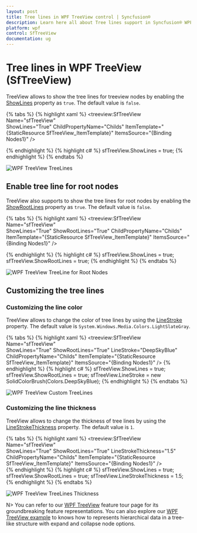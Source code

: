 ```yaml
---
layout: post
title: Tree lines in WPF TreeView control | Syncfusion®
description: Learn here all about Tree lines support in Syncfusion® WPF TreeView (SfTreeView) control, its elements and more.
platform: wpf
control: SfTreeView
documentation: ug
---
```


# Tree lines in WPF TreeView (SfTreeView)

TreeView allows to show the tree lines for treeview nodes by enabling the [ShowLines](https://help.syncfusion.com/cr/wpf/Syncfusion.UI.Xaml.TreeView.SfTreeView.html#Syncfusion_UI_Xaml_TreeView_SfTreeView_ShowLines) property as `true`. The default value is `false`.

{% tabs %}
{% highlight xaml %}
<treeview:SfTreeView
    Name="sfTreeView"    
    ShowLines="True"
    ChildPropertyName="Childs"
    ItemTemplate="{StaticResource SfTreeView_ItemTemplate}"
    ItemsSource="{Binding Nodes1}" />

{% endhighlight %}
{% highlight c# %}
sfTreeView.ShowLines = true;
{% endhighlight %}
{% endtabs %}

![WPF TreeView TreeLines](TreeLine_images/wpf-treeview-treelines.png)

## Enable tree line for root nodes

TreeView also supports to show the tree lines for root nodes by enabling the [ShowRootLines](https://help.syncfusion.com/cr/wpf/Syncfusion.UI.Xaml.TreeView.SfTreeView.html#Syncfusion_UI_Xaml_TreeView_SfTreeView_ShowRootLines) property as `true`. The default value is `false`.

{% tabs %}
{% highlight xaml %}
<treeview:SfTreeView
    Name="sfTreeView"    
    ShowLines="True"
    ShowRootLines="True"
    ChildPropertyName="Childs"
    ItemTemplate="{StaticResource SfTreeView_ItemTemplate}"
    ItemsSource="{Binding Nodes1}" />

{% endhighlight %}
{% highlight c# %}
sfTreeView.ShowLines = true;
sfTreeView.ShowRootLines = true;
{% endhighlight %}
{% endtabs %}

![WPF TreeView TreeLine for Root Nodes](TreeLine_images/wpf-treeview-treeline-for-root-nodes.png)

## Customizing the tree lines

### Customizing the line color
TreeView allows to change the color of tree lines by using the [LineStroke](https://help.syncfusion.com/cr/wpf/Syncfusion.UI.Xaml.TreeView.SfTreeView.html#Syncfusion_UI_Xaml_TreeView_SfTreeView_LineStroke) property. The default value is `System.Windows.Media.Colors.LightSlateGray`.

{% tabs %}
{% highlight xaml %}
<treeview:SfTreeView
    Name="sfTreeView"    
    ShowLines="True"
    ShowRootLines="True"
    LineStroke="DeepSkyBlue"
    ChildPropertyName="Childs"
    ItemTemplate="{StaticResource SfTreeView_ItemTemplate}"
    ItemsSource="{Binding Nodes1}" />
{% endhighlight %}
{% highlight c# %}
sfTreeView.ShowLines = true;
sfTreeView.ShowRootLines = true;
sfTreeView.LineStroke = new SolidColorBrush(Colors.DeepSkyBlue);
{% endhighlight %}
{% endtabs %}

![WPF TreeView Custom TreeLines](TreeLine_images/wpf-treeview-custom-treelines.png)

### Customizing the line thickness
TreeView allows to change the thickness of tree lines by using the [LineStrokeThickness](https://help.syncfusion.com/cr/wpf/Syncfusion.UI.Xaml.TreeView.SfTreeView.html#Syncfusion_UI_Xaml_TreeView_SfTreeView_LineStrokeThickness) property. The default value is `1`.

{% tabs %}
{% highlight xaml %}
<treeview:SfTreeView
            Name="sfTreeView"           
            ShowLines="True"
            ShowRootLines="True"
            LineStrokeThickness="1.5"
            ChildPropertyName="Childs"
            ItemTemplate="{StaticResource SfTreeView_ItemTemplate}"
            ItemsSource="{Binding Nodes1}" />        
{% endhighlight %}
{% highlight c# %}
sfTreeView.ShowLines = true;
sfTreeView.ShowRootLines = true;
sfTreeView.LineStrokeThickness = 1.5;
{% endhighlight %}
{% endtabs %}

![WPF TreeView TreeLines Thickness](TreeLine_images/wpf-treeview-custom-treelines-thickness.png)

N> You can refer to our [WPF TreeView](https://www.syncfusion.com/wpf-controls/treeview) feature tour page for its groundbreaking feature representations. You can also explore our [WPF TreeView example](https://github.com/syncfusion/wpf-demos) to knows how to represents hierarchical data in a tree-like structure with expand and collapse node options.
